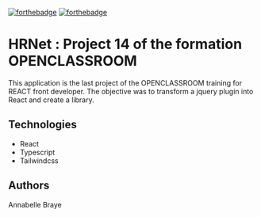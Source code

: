 [![forthebadge](https://forthebadge.com/images/badges/made-with-typescript.svg)](https://forthebadge.com) [![forthebadge](https://forthebadge.com/images/badges/made-with-react.svg)](https://forthebadge.com)


# HRNet : Project 14 of the formation OPENCLASSROOM

This application is the last project of the OPENCLASSROOM training for REACT front developer.
The objective was to transform a jquery plugin into React and create a library.

## Technologies
- React
- Typescript
- Tailwindcss

## Authors

Annabelle Braye
